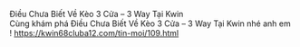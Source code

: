 

Điều Chưa Biết Về Kèo 3 Cửa – 3 Way Tại Kwin	
Cùng khám phá Điều Chưa Biết Về Kèo 3 Cửa – 3 Way Tại Kwin nhé anh em !	
https://kwin68cluba12.com/tin-moi/109.html
